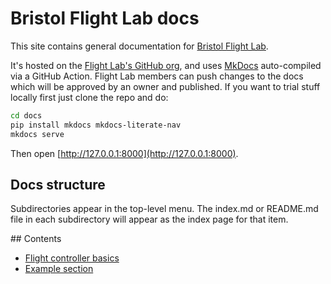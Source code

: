# Bristol Flight Lab docs

This site contains general documentation for [Bristol Flight Lab](http://bristolflightlab.com).

It's hosted on the [Flight Lab's GitHub org](http://github.com/UoBFlightLab), and uses [MkDocs](https://www.mkdocs.org) auto-compiled via a GitHub Action. Flight Lab members can push changes to the docs which will be approved by an owner and published. If you want to trial stuff locally first just clone the repo and do:

```bash
cd docs
pip install mkdocs mkdocs-literate-nav
mkdocs serve
```

Then open [http://127.0.0.1:8000](http://127.0.0.1:8000).

## Docs structure

Subdirectories appear in the top-level menu. The index.md or README.md file in each subdirectory will appear as the index page for that item. 


## Contents

- [Flight controller basics](flight-controller-basics/)
- [Example section](/example-section/)